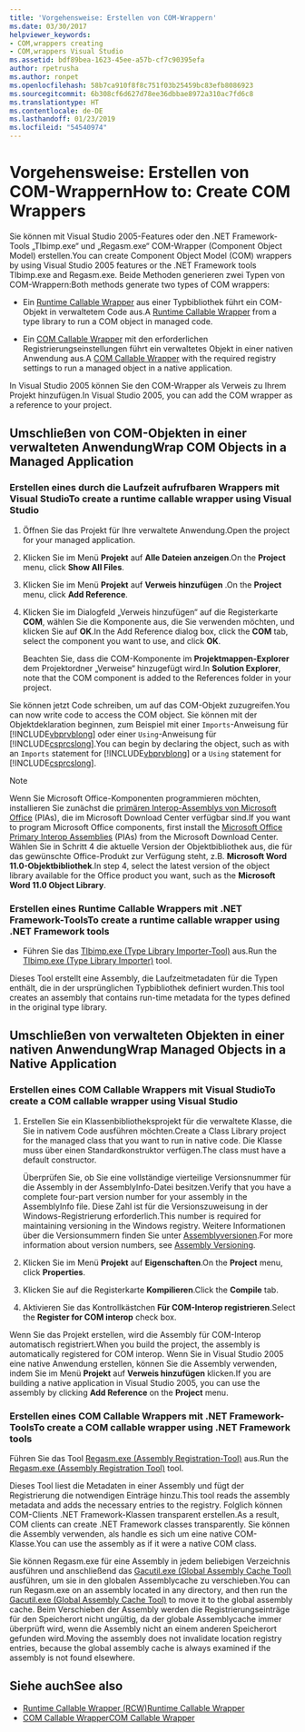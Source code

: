 ```yaml
---
title: 'Vorgehensweise: Erstellen von COM-Wrappern'
ms.date: 03/30/2017
helpviewer_keywords:
- COM,wrappers creating
- COM,wrappers Visual Studio
ms.assetid: bdf89bea-1623-45ee-a57b-cf7c90395efa
author: rpetrusha
ms.author: ronpet
ms.openlocfilehash: 58b7ca910f8f8c751f03b25459bc83efb8086923
ms.sourcegitcommit: 6b308cf6d627d78ee36dbbae8972a310ac7fd6c8
ms.translationtype: HT
ms.contentlocale: de-DE
ms.lasthandoff: 01/23/2019
ms.locfileid: "54540974"
---
```

# <a name="how-to-create-com-wrappers"></a><span data-ttu-id="82cda-102">Vorgehensweise: Erstellen von COM-Wrappern</span><span class="sxs-lookup"><span data-stu-id="82cda-102">How to: Create COM Wrappers</span></span>

<span data-ttu-id="82cda-103">Sie können mit Visual Studio 2005-Features oder den .NET Framework-Tools „Tlbimp.exe“ und „Regasm.exe“ COM-Wrapper (Component Object Model) erstellen.</span><span class="sxs-lookup"><span data-stu-id="82cda-103">You can create Component Object Model (COM) wrappers by using Visual Studio 2005 features or the .NET Framework tools Tlbimp.exe and Regasm.exe.</span></span> <span data-ttu-id="82cda-104">Beide Methoden generieren zwei Typen von COM-Wrappern:</span><span class="sxs-lookup"><span data-stu-id="82cda-104">Both methods generate two types of COM wrappers:</span></span>

-   <span data-ttu-id="82cda-105">Ein [Runtime Callable Wrapper](../../../docs/framework/interop/runtime-callable-wrapper.md) aus einer Typbibliothek führt ein COM-Objekt in verwaltetem Code aus.</span><span class="sxs-lookup"><span data-stu-id="82cda-105">A [Runtime Callable Wrapper](../../../docs/framework/interop/runtime-callable-wrapper.md) from a type library to run a COM object in managed code.</span></span>

-   <span data-ttu-id="82cda-106">Ein [COM Callable Wrapper](../../../docs/framework/interop/com-callable-wrapper.md) mit den erforderlichen Registrierungseinstellungen führt ein verwaltetes Objekt in einer nativen Anwendung aus.</span><span class="sxs-lookup"><span data-stu-id="82cda-106">A [COM Callable Wrapper](../../../docs/framework/interop/com-callable-wrapper.md) with the required registry settings to run a managed object in a native application.</span></span>

<span data-ttu-id="82cda-107">In Visual Studio 2005 können Sie den COM-Wrapper als Verweis zu Ihrem Projekt hinzufügen.</span><span class="sxs-lookup"><span data-stu-id="82cda-107">In Visual Studio 2005, you can add the COM wrapper as a reference to your project.</span></span>

## <a name="wrap-com-objects-in-a-managed-application"></a><span data-ttu-id="82cda-108">Umschließen von COM-Objekten in einer verwalteten Anwendung</span><span class="sxs-lookup"><span data-stu-id="82cda-108">Wrap COM Objects in a Managed Application</span></span>

### <a name="to-create-a-runtime-callable-wrapper-using-visual-studio"></a><span data-ttu-id="82cda-109">Erstellen eines durch die Laufzeit aufrufbaren Wrappers mit Visual Studio</span><span class="sxs-lookup"><span data-stu-id="82cda-109">To create a runtime callable wrapper using Visual Studio</span></span>

1.  <span data-ttu-id="82cda-110">Öffnen Sie das Projekt für Ihre verwaltete Anwendung.</span><span class="sxs-lookup"><span data-stu-id="82cda-110">Open the project for your managed application.</span></span>

2.  <span data-ttu-id="82cda-111">Klicken Sie im Menü **Projekt** auf **Alle Dateien anzeigen**.</span><span class="sxs-lookup"><span data-stu-id="82cda-111">On the **Project** menu, click **Show All Files**.</span></span>

3.  <span data-ttu-id="82cda-112">Klicken Sie im Menü **Projekt** auf **Verweis hinzufügen** .</span><span class="sxs-lookup"><span data-stu-id="82cda-112">On the **Project** menu, click **Add Reference**.</span></span>

4.  <span data-ttu-id="82cda-113">Klicken Sie im Dialogfeld „Verweis hinzufügen“ auf die Registerkarte **COM**, wählen Sie die Komponente aus, die Sie verwenden möchten, und klicken Sie auf **OK**.</span><span class="sxs-lookup"><span data-stu-id="82cda-113">In the Add Reference dialog box, click the **COM** tab, select the component you want to use, and click **OK**.</span></span>

     <span data-ttu-id="82cda-114">Beachten Sie, dass die COM-Komponente im **Projektmappen-Explorer** dem Projektordner „Verweise“ hinzugefügt wird.</span><span class="sxs-lookup"><span data-stu-id="82cda-114">In **Solution Explorer**, note that the COM component is added to the References folder in your project.</span></span>

<span data-ttu-id="82cda-115">Sie können jetzt Code schreiben, um auf das COM-Objekt zuzugreifen.</span><span class="sxs-lookup"><span data-stu-id="82cda-115">You can now write code to access the COM object.</span></span> <span data-ttu-id="82cda-116">Sie können mit der Objektdeklaration beginnen, zum Beispiel mit einer `Imports`-Anweisung für [!INCLUDE[vbprvblong](../../../includes/vbprvblong-md.md)] oder einer `Using`-Anweisung für [!INCLUDE[csprcslong](../../../includes/csprcslong-md.md)].</span><span class="sxs-lookup"><span data-stu-id="82cda-116">You can begin by declaring the object, such as with an `Imports` statement for [!INCLUDE[vbprvblong](../../../includes/vbprvblong-md.md)] or a `Using` statement for [!INCLUDE[csprcslong](../../../includes/csprcslong-md.md)].</span></span>

> [!NOTE]
> <span data-ttu-id="82cda-117">Wenn Sie Microsoft Office-Komponenten programmieren möchten, installieren Sie zunächst die [primären Interop-Assemblys von Microsoft Office](https://go.microsoft.com/fwlink/?LinkId=50479) (PIAs), die im Microsoft Download Center verfügbar sind.</span><span class="sxs-lookup"><span data-stu-id="82cda-117">If you want to program Microsoft Office components, first install the [Microsoft Office Primary Interop Assemblies](https://go.microsoft.com/fwlink/?LinkId=50479) (PIAs) from the Microsoft Download Center.</span></span> <span data-ttu-id="82cda-118">Wählen Sie in Schritt 4 die aktuelle Version der Objektbibliothek aus, die für das gewünschte Office-Produkt zur Verfügung steht, z.B. **Microsoft Word 11.0-Objektbibliothek**.</span><span class="sxs-lookup"><span data-stu-id="82cda-118">In step 4, select the latest version of the object library available for the Office product you want, such as the **Microsoft Word 11.0 Object Library**.</span></span>  
  
### <a name="to-create-a-runtime-callable-wrapper-using-net-framework-tools"></a><span data-ttu-id="82cda-119">Erstellen eines Runtime Callable Wrappers mit .NET Framework-Tools</span><span class="sxs-lookup"><span data-stu-id="82cda-119">To create a runtime callable wrapper using .NET Framework tools</span></span>  
  
-   <span data-ttu-id="82cda-120">Führen Sie das [Tlbimp.exe (Type Library Importer-Tool)](../../../docs/framework/tools/tlbimp-exe-type-library-importer.md) aus.</span><span class="sxs-lookup"><span data-stu-id="82cda-120">Run the [Tlbimp.exe (Type Library Importer)](../../../docs/framework/tools/tlbimp-exe-type-library-importer.md) tool.</span></span>  
  
 <span data-ttu-id="82cda-121">Dieses Tool erstellt eine Assembly, die Laufzeitmetadaten für die Typen enthält, die in der ursprünglichen Typbibliothek definiert wurden.</span><span class="sxs-lookup"><span data-stu-id="82cda-121">This tool creates an assembly that contains run-time metadata for the types defined in the original type library.</span></span>  
  
## <a name="wrap-managed-objects-in-a-native-application"></a><span data-ttu-id="82cda-122">Umschließen von verwalteten Objekten in einer nativen Anwendung</span><span class="sxs-lookup"><span data-stu-id="82cda-122">Wrap Managed Objects in a Native Application</span></span>  
  
### <a name="to-create-a-com-callable-wrapper-using-visual-studio"></a><span data-ttu-id="82cda-123">Erstellen eines COM Callable Wrappers mit Visual Studio</span><span class="sxs-lookup"><span data-stu-id="82cda-123">To create a COM callable wrapper using Visual Studio</span></span>  
  
1.  <span data-ttu-id="82cda-124">Erstellen Sie ein Klassenbibliotheksprojekt für die verwaltete Klasse, die Sie in nativem Code ausführen möchten.</span><span class="sxs-lookup"><span data-stu-id="82cda-124">Create a Class Library project for the managed class that you want to run in native code.</span></span> <span data-ttu-id="82cda-125">Die Klasse muss über einen Standardkonstruktor verfügen.</span><span class="sxs-lookup"><span data-stu-id="82cda-125">The class must have a default constructor.</span></span>  
  
     <span data-ttu-id="82cda-126">Überprüfen Sie, ob Sie eine vollständige vierteilige Versionsnummer für die Assembly in der AssemblyInfo-Datei besitzen.</span><span class="sxs-lookup"><span data-stu-id="82cda-126">Verify that you have a complete four-part version number for your assembly in the AssemblyInfo file.</span></span> <span data-ttu-id="82cda-127">Diese Zahl ist für die Versionszuweisung in der Windows-Registrierung erforderlich.</span><span class="sxs-lookup"><span data-stu-id="82cda-127">This number is required for maintaining versioning in the Windows registry.</span></span> <span data-ttu-id="82cda-128">Weitere Informationen über die Versionsummern finden Sie unter [Assemblyversionen](../../../docs/framework/app-domains/assembly-versioning.md).</span><span class="sxs-lookup"><span data-stu-id="82cda-128">For more information about version numbers, see [Assembly Versioning](../../../docs/framework/app-domains/assembly-versioning.md).</span></span>  
  
2.  <span data-ttu-id="82cda-129">Klicken Sie im Menü **Projekt** auf **Eigenschaften**.</span><span class="sxs-lookup"><span data-stu-id="82cda-129">On the **Project** menu, click **Properties**.</span></span>  
  
3.  <span data-ttu-id="82cda-130">Klicken Sie auf die Registerkarte **Kompilieren**.</span><span class="sxs-lookup"><span data-stu-id="82cda-130">Click the **Compile** tab.</span></span>  
  
4.  <span data-ttu-id="82cda-131">Aktivieren Sie das Kontrollkästchen **Für COM-Interop registrieren**.</span><span class="sxs-lookup"><span data-stu-id="82cda-131">Select the **Register for COM interop** check box.</span></span>  
  
 <span data-ttu-id="82cda-132">Wenn Sie das Projekt erstellen, wird die Assembly für COM-Interop automatisch registriert.</span><span class="sxs-lookup"><span data-stu-id="82cda-132">When you build the project, the assembly is automatically registered for COM interop.</span></span> <span data-ttu-id="82cda-133">Wenn Sie in Visual Studio 2005 eine native Anwendung erstellen, können Sie die Assembly verwenden, indem Sie im Menü **Projekt** auf **Verweis hinzufügen** klicken.</span><span class="sxs-lookup"><span data-stu-id="82cda-133">If you are building a native application in Visual Studio 2005, you can use the assembly by clicking **Add Reference** on the **Project** menu.</span></span>  
  
### <a name="to-create-a-com-callable-wrapper-using-net-framework-tools"></a><span data-ttu-id="82cda-134">Erstellen eines COM Callable Wrappers mit .NET Framework-Tools</span><span class="sxs-lookup"><span data-stu-id="82cda-134">To create a COM callable wrapper using .NET Framework tools</span></span>  
  
<span data-ttu-id="82cda-135">Führen Sie das Tool [Regasm.exe (Assembly Registration-Tool)](../../../docs/framework/tools/regasm-exe-assembly-registration-tool.md) aus.</span><span class="sxs-lookup"><span data-stu-id="82cda-135">Run the [Regasm.exe (Assembly Registration Tool)](../../../docs/framework/tools/regasm-exe-assembly-registration-tool.md) tool.</span></span>  
  
<span data-ttu-id="82cda-136">Dieses Tool liest die Metadaten in einer Assembly und fügt der Registrierung die notwendigen Einträge hinzu.</span><span class="sxs-lookup"><span data-stu-id="82cda-136">This tool reads the assembly metadata and adds the necessary entries to the registry.</span></span> <span data-ttu-id="82cda-137">Folglich können COM-Clients .NET Framework-Klassen transparent erstellen.</span><span class="sxs-lookup"><span data-stu-id="82cda-137">As a result, COM clients can create .NET Framework classes transparently.</span></span> <span data-ttu-id="82cda-138">Sie können die Assembly verwenden, als handle es sich um eine native COM-Klasse.</span><span class="sxs-lookup"><span data-stu-id="82cda-138">You can use the assembly as if it were a native COM class.</span></span>  
  
<span data-ttu-id="82cda-139">Sie können Regasm.exe für eine Assembly in jedem beliebigen Verzeichnis ausführen und anschließend das [Gacutil.exe (Global Assembly Cache Tool)](../../../docs/framework/tools/gacutil-exe-gac-tool.md) ausführen, um sie in den globalen Assemblycache zu verschieben.</span><span class="sxs-lookup"><span data-stu-id="82cda-139">You can run Regasm.exe on an assembly located in any directory, and then run the [Gacutil.exe (Global Assembly Cache Tool)](../../../docs/framework/tools/gacutil-exe-gac-tool.md) to move it to the global assembly cache.</span></span> <span data-ttu-id="82cda-140">Beim Verschieben der Assembly werden die Registrierungseinträge für den Speicherort nicht ungültig, da der globale Assemblycache immer überprüft wird, wenn die Assembly nicht an einem anderen Speicherort gefunden wird.</span><span class="sxs-lookup"><span data-stu-id="82cda-140">Moving the assembly does not invalidate location registry entries, because the global assembly cache is always examined if the assembly is not found elsewhere.</span></span>  
  
## <a name="see-also"></a><span data-ttu-id="82cda-141">Siehe auch</span><span class="sxs-lookup"><span data-stu-id="82cda-141">See also</span></span>

- [<span data-ttu-id="82cda-142">Runtime Callable Wrapper (RCW)</span><span class="sxs-lookup"><span data-stu-id="82cda-142">Runtime Callable Wrapper</span></span>](../../../docs/framework/interop/runtime-callable-wrapper.md)
- [<span data-ttu-id="82cda-143">COM Callable Wrapper</span><span class="sxs-lookup"><span data-stu-id="82cda-143">COM Callable Wrapper</span></span>](../../../docs/framework/interop/com-callable-wrapper.md)

